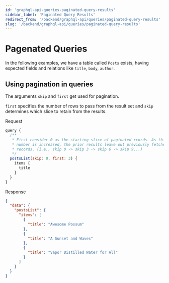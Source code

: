 ```yaml
---
id: 'graphql-api-queries-paginated-query-results'
sidebar_label: 'Paginated Query Results'
redirect_from: '/backend/graphql-api/queries/paginated-query-results'
slug: '/backend/graphql-api/queries/paginated-query-results'
---
```


# Pagenated Queries

In the following examples, we have a table called `Posts` exists, having expected fields and relations like `title`, `body`, `author`.

## Using pagination in queries

The arguments `skip` and `first` get used for pagination.

`first` specifies the number of rows to pass from the result set and `skip` determines which slice to retain from the results.

<div class="code-sample">
<div>
<label>Request</label>

```javascript
query {
  /**
   * First consider 0 as the starting slice of paginated rcords. As this
   * number is increased, the prior results leave out previously fetched
   * records. (i.e., skip 0 -> skip 3 -> skip 6 -> skip 9...)
   */
  postsList(skip: 0, first: 3) {
    items {
      title
    }
  }
}

```

</div>
<div>
<label>Response</label>

```json
{
  "data": {
    "postsList": {
      "items": [
        {
          "title": "Awesome Possum"
        },
        {
          "title": "A Sunset and Waves"
        },
        {
          "title": "Vapor Distilled Water for All"
        }
      ]
    }
  }
}
```

</div>
</div>
